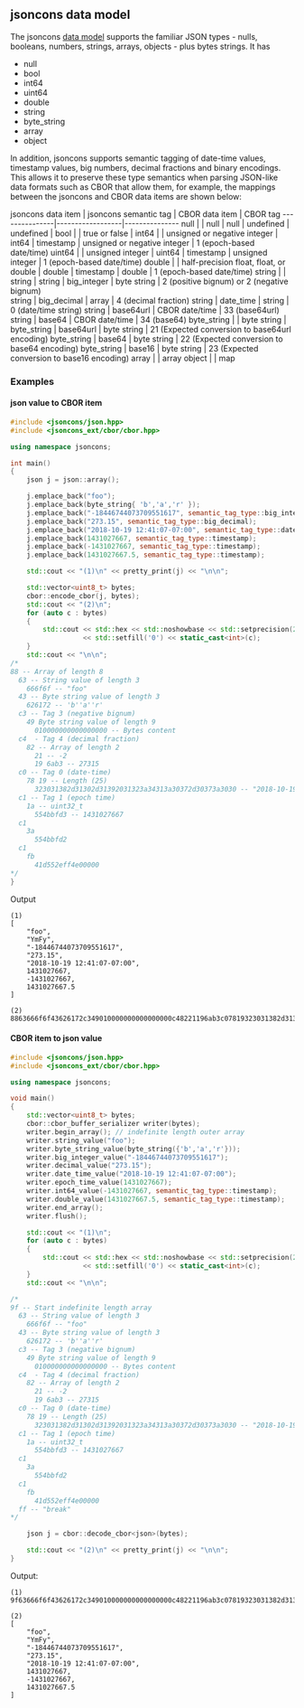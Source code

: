 ## jsoncons data model

The jsoncons [data model](doc/ref/data-model.md) supports the familiar JSON types - nulls,
booleans, numbers, strings, arrays, objects - plus bytes strings. It has

- null
- bool
- int64
- uint64
- double
- string
- byte_string
- array
- object

In addition, jsoncons supports semantic tagging of date-time values, timestamp values, big numbers, 
decimal fractions and binary encodings. This allows it to preserve these type semantics when parsing 
JSON-like data formats such as CBOR that allow them, for example, the mappings between the jsoncons
and CBOR data items are shown below:

 jsoncons data item | jsoncons semantic tag | CBOR data item | CBOR tag
---------------|------------------|---------------
 null          |                  | null |
 null          | undefined        | undefined |
 bool          |                  | true or false |
 int64         |                  | unsigned or negative integer |
 int64         | timestamp        | unsigned or negative integer | 1 (epoch-based date/time)
 uint64        |                  | unsigned integer |
 uint64        | timestamp        | unsigned integer | 1 (epoch-based date/time)
 double        |                  | half-precision float, float, or double |
 double        | timestamp        | double | 1 (epoch-based date/time)
 string        |                  | string |
 string        | big_integer      | byte string | 2 (positive bignum) or 2 (negative bignum)  
 string        | big_decimal      | array | 4 (decimal fraction)
 string        | date_time        | string | 0 (date/time string) 
 string        | base64url        | CBOR date/time | 33 (base64url)
 string        | base64           | CBOR date/time | 34 (base64)
 byte_string   |                  | byte string |
 byte_string   | base64url        | byte string | 21 (Expected conversion to base64url encoding)
 byte_string   | base64           | byte string | 22 (Expected conversion to base64 encoding)
 byte_string   | base16           | byte string | 23 (Expected conversion to base16 encoding)
 array         |                  | array
 object        |                  | map

### Examples

#### json value to CBOR item

```c++
#include <jsoncons/json.hpp>
#include <jsoncons_ext/cbor/cbor.hpp>

using namespace jsoncons;

int main()
{
    json j = json::array();

    j.emplace_back("foo");
    j.emplace_back(byte_string{ 'b','a','r' });
    j.emplace_back("-18446744073709551617", semantic_tag_type::big_integer);
    j.emplace_back("273.15", semantic_tag_type::big_decimal);
    j.emplace_back("2018-10-19 12:41:07-07:00", semantic_tag_type::date_time);
    j.emplace_back(1431027667, semantic_tag_type::timestamp);
    j.emplace_back(-1431027667, semantic_tag_type::timestamp);
    j.emplace_back(1431027667.5, semantic_tag_type::timestamp);

    std::cout << "(1)\n" << pretty_print(j) << "\n\n";

    std::vector<uint8_t> bytes;
    cbor::encode_cbor(j, bytes);
    std::cout << "(2)\n";
    for (auto c : bytes)
    {
        std::cout << std::hex << std::noshowbase << std::setprecision(2) << std::setw(2)
                  << std::setfill('0') << static_cast<int>(c);
    }
    std::cout << "\n\n";
/*
88 -- Array of length 8
  63 -- String value of length 3 
    666f6f -- "foo"
  43 -- Byte string value of length 3
    626172 -- 'b''a''r'
  c3 -- Tag 3 (negative bignum)
    49 Byte string value of length 9
      010000000000000000 -- Bytes content
  c4  - Tag 4 (decimal fraction)
    82 -- Array of length 2
      21 -- -2
      19 6ab3 -- 27315
  c0 -- Tag 0 (date-time)
    78 19 -- Length (25)
      323031382d31302d31392031323a34313a30372d30373a3030 -- "2018-10-19 12:41:07-07:00"
  c1 -- Tag 1 (epoch time)
    1a -- uint32_t
      554bbfd3 -- 1431027667 
  c1
    3a
      554bbfd2
  c1
    fb
      41d552eff4e00000
*/
}
```
Output
```
(1)
[
    "foo",
    "YmFy",
    "-18446744073709551617",
    "273.15",
    "2018-10-19 12:41:07-07:00",
    1431027667,
    -1431027667,
    1431027667.5
]

(2)
8863666f6f43626172c349010000000000000000c48221196ab3c07819323031382d31302d31392031323a34313a30372d30373a3030c11a554bbfd3c13a554bbfd2c1fb41d552eff4e00000
```

#### CBOR item to json value

```c++
#include <jsoncons/json.hpp>
#include <jsoncons_ext/cbor/cbor.hpp>

using namespace jsoncons;

void main()
{
    std::vector<uint8_t> bytes;
    cbor::cbor_buffer_serializer writer(bytes);
    writer.begin_array(); // indefinite length outer array
    writer.string_value("foo");
    writer.byte_string_value(byte_string({'b','a','r'}));
    writer.big_integer_value("-18446744073709551617");
    writer.decimal_value("273.15");
    writer.date_time_value("2018-10-19 12:41:07-07:00");
    writer.epoch_time_value(1431027667);
    writer.int64_value(-1431027667, semantic_tag_type::timestamp);
    writer.double_value(1431027667.5, semantic_tag_type::timestamp);
    writer.end_array();
    writer.flush();

    std::cout << "(1)\n";
    for (auto c : bytes)
    {
        std::cout << std::hex << std::noshowbase << std::setprecision(2) << std::setw(2)
                  << std::setfill('0') << static_cast<int>(c);
    }
    std::cout << "\n\n";

/*
9f -- Start indefinite length array 
  63 -- String value of length 3 
    666f6f -- "foo"
  43 -- Byte string value of length 3
    626172 -- 'b''a''r'
  c3 -- Tag 3 (negative bignum)
    49 Byte string value of length 9
      010000000000000000 -- Bytes content
  c4  - Tag 4 (decimal fraction)
    82 -- Array of length 2
      21 -- -2
      19 6ab3 -- 27315
  c0 -- Tag 0 (date-time)
    78 19 -- Length (25)
      323031382d31302d31392031323a34313a30372d30373a3030 -- "2018-10-19 12:41:07-07:00"
  c1 -- Tag 1 (epoch time)
    1a -- uint32_t
      554bbfd3 -- 1431027667 
  c1
    3a
      554bbfd2
  c1
    fb
      41d552eff4e00000
  ff -- "break" 
*/

    json j = cbor::decode_cbor<json>(bytes);

    std::cout << "(2)\n" << pretty_print(j) << "\n\n";
}
```
Output:
```
(1)
9f63666f6f43626172c349010000000000000000c48221196ab3c07819323031382d31302d31392031323a34313a30372d30373a3030c11a554bbfd3c13a554bbfd2c1fb41d552eff4e00000ff

(2)
[
    "foo",
    "YmFy",
    "-18446744073709551617",
    "273.15",
    "2018-10-19 12:41:07-07:00",
    1431027667,
    -1431027667,
    1431027667.5
]
```

